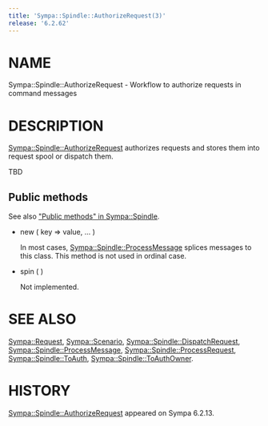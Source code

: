 ```yaml
---
title: 'Sympa::Spindle::AuthorizeRequest(3)'
release: '6.2.62'
---
```


# NAME

Sympa::Spindle::AuthorizeRequest -
Workflow to authorize requests in command messages

# DESCRIPTION

[Sympa::Spindle::AuthorizeRequest](./Sympa-Spindle-AuthorizeRequest.3.md) authorizes requests and stores them
into request spool or dispatch them.

TBD

## Public methods

See also ["Public methods" in Sympa::Spindle](./Sympa-Spindle.3.md#public-methods).

- new ( key => value, ... )

    In most cases, [Sympa::Spindle::ProcessMessage](./Sympa-Spindle-ProcessMessage.3.md)
    splices messages to this class.  This method is not used in ordinal case.

- spin ( )

    Not implemented.

# SEE ALSO

[Sympa::Request](./Sympa-Request.3.md), [Sympa::Scenario](./Sympa-Scenario.3.md), [Sympa::Spindle::DispatchRequest](./Sympa-Spindle-DispatchRequest.3.md),
[Sympa::Spindle::ProcessMessage](./Sympa-Spindle-ProcessMessage.3.md), [Sympa::Spindle::ProcessRequest](./Sympa-Spindle-ProcessRequest.3.md),
[Sympa::Spindle::ToAuth](./Sympa-Spindle-ToAuth.3.md), [Sympa::Spindle::ToAuthOwner](./Sympa-Spindle-ToAuthOwner.3.md).

# HISTORY

[Sympa::Spindle::AuthorizeRequest](./Sympa-Spindle-AuthorizeRequest.3.md) appeared on Sympa 6.2.13.
